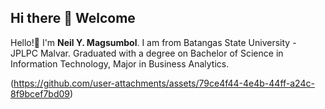 ## Hi there 👋 Welcome ##

Hello!👋 I'm **Neil Y. Magsumbol**. I am from Batangas State University - JPLPC Malvar. Graduated with a degree on Bachelor of Science in Information Technology, Major in Business Analytics.



(https://github.com/user-attachments/assets/79ce4f44-4e4b-44ff-a24c-8f9bcef7bd09)

